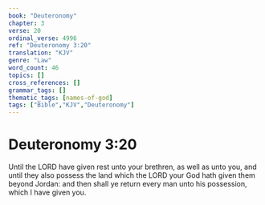 ```yaml
---
book: "Deuteronomy"
chapter: 3
verse: 20
ordinal_verse: 4996
ref: "Deuteronomy 3:20"
translation: "KJV"
genre: "Law"
word_count: 46
topics: []
cross_references: []
grammar_tags: []
thematic_tags: [names-of-god]
tags: ["Bible","KJV","Deuteronomy"]
---
```


# Deuteronomy 3:20

Until the LORD have given rest unto your brethren, as well as unto you, and until they also possess the land which the LORD your God hath given them beyond Jordan: and then shall ye return every man unto his possession, which I have given you.
